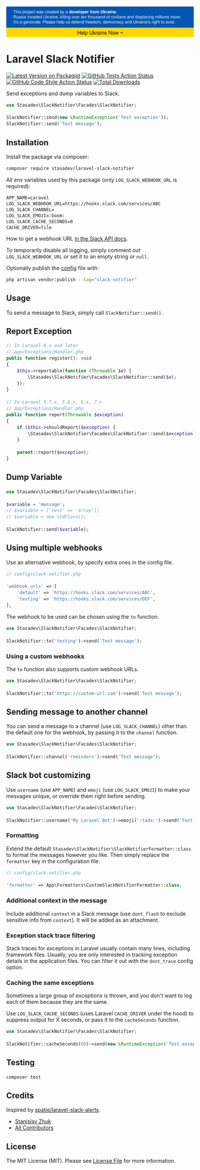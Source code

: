 [![Stand With Ukraine](https://raw.githubusercontent.com/vshymanskyy/StandWithUkraine/main/banner-direct-single.svg)](https://stand-with-ukraine.pp.ua)

# Laravel Slack Notifier

[![Latest Version on Packagist](https://img.shields.io/packagist/v/stasadev/laravel-slack-notifier.svg?style=flat-square)](https://packagist.org/packages/stasadev/laravel-slack-notifier)
[![GitHub Tests Action Status](https://img.shields.io/github/actions/workflow/status/stasadev/laravel-slack-notifier/run-tests.yml?branch=main&label=tests&style=flat-square)](https://github.com/stasadev/laravel-slack-notifier/actions?query=workflow%3Arun-tests+branch%3Amain)
[![GitHub Code Style Action Status](https://img.shields.io/github/actions/workflow/status/stasadev/laravel-slack-notifier/fix-php-code-style-issues.yml?branch=main&label=code%20style&style=flat-square)](https://github.com/stasadev/laravel-slack-notifier/actions?query=workflow%3A"Fix+PHP+code+style+issues"+branch%3Amain)
[![Total Downloads](https://img.shields.io/packagist/dt/stasadev/laravel-slack-notifier.svg?style=flat-square)](https://packagist.org/packages/stasadev/laravel-slack-notifier)

Send exceptions and dump variables to Slack.

```php
use Stasadev\SlackNotifier\Facades\SlackNotifier;

SlackNotifier::send(new \RuntimeException('Test exception'));
SlackNotifier::send('Test message');
```

## Installation

Install the package via composer:

```bash
composer require stasadev/laravel-slack-notifier
```

All env variables used by this package (only `LOG_SLACK_WEBHOOK_URL` is required):

```dotenv
APP_NAME=Laravel
LOG_SLACK_WEBHOOK_URL=https://hooks.slack.com/services/ABC
LOG_SLACK_CHANNEL=
LOG_SLACK_EMOJI=:boom:
LOG_SLACK_CACHE_SECONDS=0
CACHE_DRIVER=file
```

How to get a webhook URL [in the Slack API docs](https://api.slack.com/messaging/webhooks).

To temporarily disable all logging, simply comment out `LOG_SLACK_WEBHOOK_URL` or set it to an empty string or `null`.

Optionally publish the [config](./config/slack-notifier.php) file with:

```bash
php artisan vendor:publish --tag="slack-notifier"
```

## Usage

To send a message to Slack, simply call `SlackNotifier::send()`.

## Report Exception

```php
// In Laravel 8.x and later
// app/Exceptions/Handler.php
public function register(): void
{
    $this->reportable(function (Throwable $e) {
        \Stasadev\SlackNotifier\Facades\SlackNotifier::send($e);
    });
}

// In Laravel 5.7.x, 5.8.x, 6.x, 7.x
// app/Exceptions/Handler.php
public function report(Throwable $exception)
{
    if ($this->shouldReport($exception) {
        \Stasadev\SlackNotifier\Facades\SlackNotifier::send($exception);
    }

    parent::report($exception);
}
```

## Dump Variable

```php
use Stasadev\SlackNotifier\Facades\SlackNotifier;

$variable = 'message';
// $variable = ['test' => 'array'];
// $variable = new stdClass();

SlackNotifier::send($variable);
```

## Using multiple webhooks

Use an alternative webhook, by specify extra ones in the config file.

```php
// config/slack-notifier.php

'webhook_urls' => [
    'default' => 'https://hooks.slack.com/services/ABC',
    'testing' => 'https://hooks.slack.com/services/DEF',
],
```

The webhook to be used can be chosen using the `to` function.

```php
use Stasadev\SlackNotifier\Facades\SlackNotifier;

SlackNotifier::to('testing')->send('Test message');
```

### Using a custom webhooks

The `to` function also supports custom webhook URLs.

```php
use Stasadev\SlackNotifier\Facades\SlackNotifier;

SlackNotifier::to('https://custom-url.com')->send('Test message');
```

## Sending message to another channel

You can send a message to a channel (use `LOG_SLACK_CHANNEL`) other than the default one for the webhook, by passing it to the `channel` function.

```php
use Stasadev\SlackNotifier\Facades\SlackNotifier;

SlackNotifier::channel('reminders')->send('Test message');
```

## Slack bot customizing

Use `username` (use `APP_NAME`) and `emoji` (use `LOG_SLACK_EMOJI`) to make your messages unique, or override them right before sending.

```php
use Stasadev\SlackNotifier\Facades\SlackNotifier;

SlackNotifier::username('My Laravel Bot')->emoji(':tada:')->send('Test message');
```

### Formatting

Extend the default `Stasadev\SlackNotifier\SlackNotifierFormatter::class` to format the messages however you like. Then simply replace the `formatter` key in the configuration file.

```php
// config/slack-notifier.php

'formatter' => App\Formatters\CustomSlackNotifierFormatter::class,
```

### Additional context in the message

Include additional `context` in a Slack message (use `dont_flash` to exclude sensitive info from `context`). It will be added as an attachment.

### Exception stack trace filtering

Stack traces for exceptions in Laravel usually contain many lines, including framework files. Usually, you are only interested in tracking exception details in the application files.
You can filter it out with the `dont_trace` config option.

### Caching the same exceptions

Sometimes a large group of exceptions is thrown, and you don't want to log each of them because they are the same.

Use `LOG_SLACK_CACHE_SECONDS` (uses Laravel `CACHE_DRIVER` under the hood) to suppress output for X seconds, or pass it to the `cacheSeconds` function.

```php
use Stasadev\SlackNotifier\Facades\SlackNotifier;

SlackNotifier::cacheSeconds(60)->send(new \RuntimeException('Test exception'));
```

## Testing

```bash
composer test
```

## Credits

Inspired by [spatie/laravel-slack-alerts](https://github.com/spatie/laravel-slack-alerts).

- [Stanislav Zhuk](https://github.com/stasadev)
- [All Contributors](../../contributors)

## License

The MIT License (MIT). Please see [License File](LICENSE.md) for more information.
